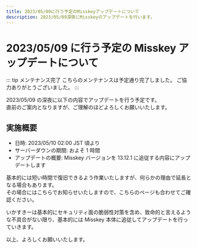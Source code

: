 ```yaml
---
title: 2023/05/09に行う予定のMisskeyアップデートについて
description: 2023/05/09深夜にMisskeyのアップデートを行います。
---
```


# 2023/05/09 に行う予定の Misskey アップデートについて

::: tip メンテナンス完了
こちらのメンテナンスは予定通り完了しました。
ご協力ありがとうございました。
:::

2023/05/09 の深夜に以下の内容でアップデートを行う予定です。  
直前のご案内となりますが、ご理解のほどよろしくお願いいたします。

## 実施概要

- 日時: 2023/05/10 02:00 JST 頃より
- サーバーダウンの期間: およそ 1 時間
- アップデートの概要: Misskey バージョンを 13.12.1 に追従する内容にアップデートします

基本的には短い時間で復旧できるよう作業いたしますが、何らかの理由で延長となる場合もあります。  
その場合にはこちらでお知らせいたしますので、こちらのページも合わせてご確認ください。

いかすきーは基本的にセキュリティ面の脆弱性対策を含め、致命的と言えるような不具合がない限り、基本的には Misskey 本体に追従してアップデートを行っていきます。

以上、よろしくお願いいたします。
